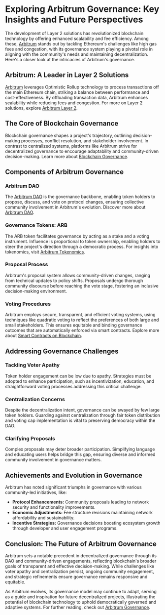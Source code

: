 # Exploring Arbitrum Governance: Key Insights and Future Perspectives

The development of Layer 2 solutions has revolutionized blockchain technology by offering enhanced scalability and fee efficiency. Among these, [Arbitrum](https://arbitrum.io/) stands out by tackling Ethereum's challenges like high gas fees and congestion, with its governance system playing a pivotal role in aligning with the community's needs and maintaining decentralization. Here's a closer look at the intricacies of Arbitrum's governance.

## Arbitrum: A Leader in Layer 2 Solutions

[Arbitrum](https://arbitrum.io/) leverages Optimistic Rollup technology to process transactions off the main Ethereum chain, striking a balance between performance and cost-effectiveness. By offloading transaction data, Arbitrum enhances scalability while reducing fees and congestion. For more on Layer 2 solutions, explore [Arbitrum Layer 2](https://www.license-token.com/wiki/arbitrum-layer-2).

## The Core of Blockchain Governance

Blockchain governance shapes a project's trajectory, outlining decision-making processes, conflict resolution, and stakeholder involvement. In contrast to centralized systems, platforms like Arbitrum strive for decentralized governance to encourage adaptability and community-driven decision-making. Learn more about [Blockchain Governance](https://www.license-token.com/wiki/blockchain-governance).

## Components of Arbitrum Governance

### Arbitrum DAO

The [Arbitrum DAO](https://arbitrum.foundation/) is the governance backbone, enabling token holders to propose, discuss, and vote on protocol changes, ensuring collective community involvement in Arbitrum's evolution. Discover more about [Arbitrum DAO](https://www.license-token.com/wiki/arbitrum-dao).

### Governance Tokens: ARB

The ARB token facilitates governance by acting as a stake and a voting instrument. Influence is proportional to token ownership, enabling holders to steer the project's direction through a democratic process. For insights into tokenomics, visit [Arbitrum Tokenomics](https://www.license-token.com/wiki/arbitrum-tokenomics).

### Proposal Process

Arbitrum's proposal system allows community-driven changes, ranging from technical updates to policy shifts. Proposals undergo thorough community discourse before reaching the vote stage, fostering an inclusive decision-making environment.

### Voting Procedures

Arbitrum employs secure, transparent, and efficient voting systems, using techniques like quadratic voting to reflect the preferences of both large and small stakeholders. This ensures equitable and binding governance outcomes that are automatically enforced via smart contracts. Explore more about [Smart Contracts on Blockchain](https://www.license-token.com/wiki/smart-contracts-on-blockchain).

## Addressing Governance Challenges

### Tackling Voter Apathy

Token holder engagement can be low due to apathy. Strategies must be adopted to enhance participation, such as incentivization, education, and straightforward voting processes addressing this critical challenge.

### Centralization Concerns

Despite the decentralization intent, governance can be swayed by few large token holders. Guarding against centralization through fair token distribution and voting cap implementation is vital to preserving democracy within the DAO.

### Clarifying Proposals

Complex proposals may deter broader participation. Simplifying language and educating users helps bridge this gap, ensuring diverse and informed community involvement in governance matters.

## Achievements and Evolution in Governance

Arbitrum has noted significant triumphs in governance with various community-led initiatives, like:

- **Protocol Enhancements:** Community proposals leading to network security and functionality improvements.
- **Economic Adjustments:** Fee structure revisions maintaining network affordability and sustainability.
- **Incentive Strategies:** Governance decisions boosting ecosystem growth through developer and user engagement programs.

## Conclusion: The Future of Arbitrum Governance

Arbitrum sets a notable precedent in decentralized governance through its DAO and community-driven engagements, reflecting blockchain's broader goals of transparent and effective decision-making. While challenges like voter apathy and centralization persist, ongoing community engagement, and strategic refinements ensure governance remains responsive and equitable.

As Arbitrum evolves, its governance model may continue to adapt, serving as a guide and inspiration for future decentralized projects, illustrating the potential of blockchain technology to uphold democratically governed and adaptive systems. For further reading, check out [Arbitrum Governance](https://www.license-token.com/wiki/arbitrum-governance).